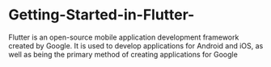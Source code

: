 # Getting-Started-in-Flutter-
Flutter is an open-source mobile application development framework created by Google. It is used to develop applications for Android and iOS, as well as being the primary method of creating applications for Google 
